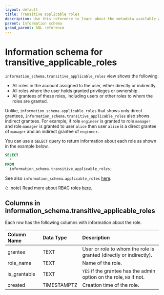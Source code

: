 ```yaml
---
layout: default
title: Transitive applicable roles
description: Use this reference to learn about the metadata available about roles using the information schema.
parent: Information schema
grand_parent: SQL reference
---
```


# Information schema for transitive_applicable_roles

`information_schema.transitive_applicable_roles` view shows the following:

  * All roles in the account assigned to the user, either directly or indirectly. 
  * All roles where the user holds granted privileges or ownership.
  * All grantees of these roles, including users or other roles to whom the roles are granted.

Unlike, `information_schema.applicable_roles` that shows only direct grantees, `information_schema.transitive_applicable_roles` also shows indirect grantees.
For example, if role `engineer` is granted to role `manager` and role `manager` is granted to user `alice` then user `alice` is a direct grantee of `manager` and an indirect grantee of `engineer`.

You can use a `SELECT` query to return information about each role as shown in the example below.
```sql
SELECT
  *
FROM
  information_schema.transitive_applicable_roles;
```

See also `information_schema.applicable_roles` [here](applicable-roles.md).

{: .note}
Read more about RBAC roles [here](../../Guides/security/rbac.md#check-assigned-privileges-using-sql).

## Columns in information_schema.transitive_applicable_roles

Each row has the following columns with information about the role.

|  Column Name    | Data Type   | Description                                                         |
|:----------------|:------------|:--------------------------------------------------------------------|
| grantee         | TEXT        | User or role to whom the role is granted (directly or indirectly).  |
| role_name       | TEXT        | Name of the role.                                                   |
| is_grantable    | TEXT        | `YES` if the grantee has the admin option on the role, `NO` if not. |
| created         | TIMESTAMPTZ | Creation time of the role.                                          |
